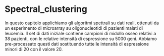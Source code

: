 # Spectral_clustering

In questo capitolo applichiamo gli algoritmi spettrali su dati reali, ottenuti da un esperimento di microarray su oligonucleotidi di pazienti malati di leucemia.
Il set di dati iniziale contiene campioni di midollo osseo relativi a 38 pazienti, con
le relative intensità di espressione su 5000 geni. Abbiamo pre-processato questi dati
sostituendo tutte le intensità di espressione minori di 20 con il valore 20.
